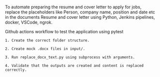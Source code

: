 To automate preparing the resume and cover letter to apply for jobs, replace the placeholders like Person, company name, position and date etc in the documents Resume and cover letter using Python, Jenkins pipelines, docker, VSCode, ngrok.


Github actions workflow to test the application using pytest

    1. Create the correct folder structure.

    2. Create mock .docx files in input/.

    3. Run replace_docx_text.py using subprocess with arguments.

    4. Validate that the outputs are created and content is replaced correctly.
